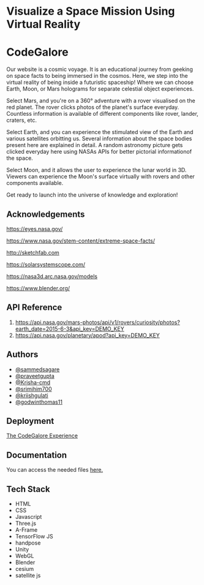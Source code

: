 # Visualize a Space Mission Using Virtual Reality

# CodeGalore

Our website is a cosmic voyage. It is an educational journey from geeking on space facts to being immersed in the cosmos. Here, we step into the virtual reality of being inside a futuristic spaceship! Where we can choose Earth, Moon, or Mars holograms for separate celestial object experiences.

Select Mars, and you're on a 360° adventure with a rover visualised on the red planet. The rover clicks photos of the planet's surface  everyday. Countless information is available of different components like rover, lander, craters, etc.

Select Earth, and you can experience the stimulated view of the Earth and various satellites orbitting us. Several information about the space bodies present here are explained in detail. A random astronomy picture gets clicked everyday here using NASAs APIs for better pictorial informationof the space.

Select Moon, and it allows the user to experience the lunar world in 3D. Viewers can experience the Moon's surface virtually with rovers and other components available.

Get ready to launch into the universe of knowledge and exploration!

## Acknowledgements

https://eyes.nasa.gov/

https://www.nasa.gov/stem-content/extreme-space-facts/

http://sketchfab.com

https://solarsystemscope.com/

https://nasa3d.arc.nasa.gov/models

https://www.blender.org/

## API Reference

1. https://api.nasa.gov/mars-photos/api/v1/rovers/curiosity/photos?earth_date=2015-6-3&api_key=DEMO_KEY
2. https://api.nasa.gov/planetary/apod?api_key=DEMO_KEY

## Authors

* [@sammedsagare](https://www.github.com/sammedsagare)
* [@praveetgupta](https://www.github.com/praveetgupta)
* [@Krisha-cmd](https://www.github.com/Krisha-cmd)
* [@srimjhim700](https://www.github.com/srimjhim700)
* [@kriishgulati](https://www.github.com/kriishgulati)
* [@godwinthomas11](https://www.github.com/godwinthomas11)

## Deployment

[The CodeGalore Experience](https://space-mission-2.vercel.app)

## Documentation

You can access the needed files [here.](https://drive.google.com/drive/folders/1PpJcAiUvqAliKYmvL2fo9G1SSZ6S2uVm?usp=sharing)

## Tech Stack

* HTML
* CSS
* Javascript
* Three.js
* A-Frame
* TensorFlow JS
* handpose
* Unity
* WebGL
* Blender
* cesium
* satellite js